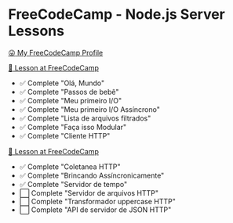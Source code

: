 # FreeCodeCamp - Node.js Server Lessons

[:stuck_out_tongue_winking_eye: My FreeCodeCamp Profile](https://www.freecodecamp.com/weslleynasrocha)

[:green_book: Lesson at FreeCodeCamp](https://www.freecodecamp.com/challenges/start-a-nodejs-server)

- :white_check_mark: Complete "Olá, Mundo"
- :white_check_mark: Complete "Passos de bebê"
- :white_check_mark: Complete "Meu primeiro I/O"
- :white_check_mark: Complete "Meu primeiro I/O Assíncrono"
- :white_check_mark: Complete "Lista de arquivos filtrados"
- :white_check_mark: Complete "Faça isso Modular"
- :white_check_mark: Complete "Cliente HTTP"

[:green_book: Lesson at FreeCodeCamp](https://www.freecodecamp.com/challenges/continue-working-with-nodejs-servers)

- :white_check_mark: Complete "Coletanea HTTP"
- :white_check_mark: Complete "Brincando Assíncronicamente"
- :white_check_mark: Complete "Servidor de tempo"
- :white_large_square: Complete "Servidor de arquivos HTTP"
- :white_large_square: Complete "Transformador uppercase HTTP"
- :white_large_square: Complete "API de servidor de JSON HTTP"
